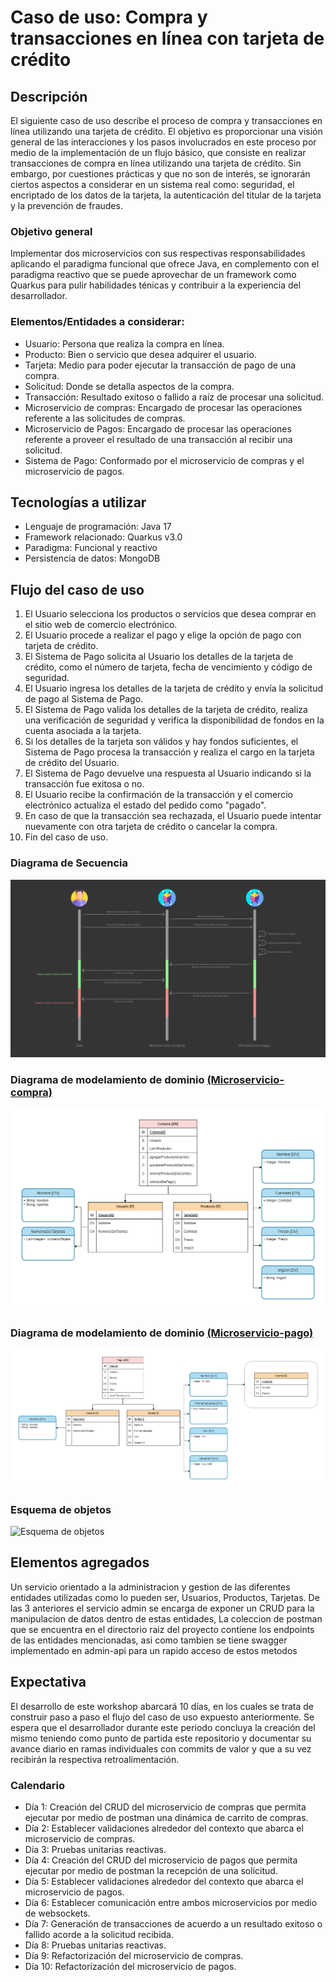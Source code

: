 # Caso de uso: Compra y transacciones en línea con tarjeta de crédito

## Descripción
El siguiente caso de uso describe el proceso de compra y transacciones en línea utilizando una tarjeta de crédito. El objetivo es proporcionar una visión general de las interacciones y los pasos involucrados en este proceso por medio de la implementación de un flujo básico, que consiste en realizar transacciones de compra en línea utilizando una tarjeta de crédito. Sin embargo, por cuestiones prácticas y que no son de interés, se ignorarán ciertos aspectos a considerar en un sistema real como: seguridad,  el encriptado de los datos de la tarjeta, la autenticación del titular de la tarjeta y la prevención de fraudes.

### Objetivo general
Implementar dos microservicios con sus respectivas responsabilidades aplicando el paradigma funcional que ofrece Java, en complemento con el paradigma reactivo que se puede aprovechar de un framework como Quarkus para pulir habilidades ténicas y contribuir a la experiencia del desarrollador.


### Elementos/Entidades a considerar:
- Usuario: Persona que realiza la compra en línea.
- Producto: Bien o servicio que desea adquirer el usuario.
- Tarjeta: Medio para poder ejecutar la transacción de pago de una compra.
- Solicitud: Donde se detalla aspectos de la compra.
- Transacción: Resultado exitoso o fallido a raíz de procesar una solicitud.
- Microservicio de compras: Encargado de procesar las operaciones referente a las solicitudes de compras.
- Microservicio de Pagos: Encargado de procesar las operaciones referente a proveer el resultado de una transacción al recibir una solicitud.
- Sistema de Pago: Conformado por el microservicio de compras y el microservicio de pagos.

## Tecnologías a utilizar
- Lenguaje de programación: Java 17
- Framework relacionado: Quarkus v3.0
- Paradigma: Funcional y reactivo
- Persistencia de datos: MongoDB

## Flujo del caso de uso
1. El Usuario selecciona los productos o servicios que desea comprar en el sitio web de comercio electrónico.
2. El Usuario procede a realizar el pago y elige la opción de pago con tarjeta de crédito.
3. El Sistema de Pago solicita al Usuario los detalles de la tarjeta de crédito, como el número de tarjeta, fecha de vencimiento y código de seguridad.
4. El Usuario ingresa los detalles de la tarjeta de crédito y envía la solicitud de pago al Sistema de Pago.
5. El Sistema de Pago valida los detalles de la tarjeta de crédito, realiza una verificación de seguridad y verifica la disponibilidad de fondos en la cuenta asociada a la tarjeta.
6. Si los detalles de la tarjeta son válidos y hay fondos suficientes, el Sistema de Pago procesa la transacción y realiza el cargo en la tarjeta de crédito del Usuario.
7. El Sistema de Pago devuelve una respuesta al Usuario indicando si la transacción fue exitosa o no.
8. El Usuario recibe la confirmación de la transacción y el comercio electrónico actualiza el estado del pedido como "pagado".
9. En caso de que la transacción sea rechazada, el Usuario puede intentar nuevamente con otra tarjeta de crédito o cancelar la compra.
10. Fin del caso de uso.

### Diagrama de Secuencia

![Diagrama de Secuencia](diagramas/diagrama.png)

### Diagrama de modelamiento de dominio <a style="color:inherit;" href="./Workshop.drawio">(Microservicio-compra)</a>

![Diagrama de modelamiento de dominio (Microservicio-Compra)](diagramas/modelocompra.png)

### Diagrama de modelamiento de dominio <a style="color:inherit;" href="./Workshop.drawio">(Microservicio-pago)</a>
![Diagrama de modelamiento de dominio (Microservicio-Pago)](diagramas/modelopago.png)

### Esquema de objetos

![Esquema de objetos](https://github.com/sofka-practices/workshop-quarkus/assets/111551105/be973db0-81ac-4ce1-b5a8-7d641ee3b288)

## Elementos agregados
Un servicio orientado a la administracion y gestion de las diferentes entidades utilizadas como lo pueden ser, Usuarios, Productos, Tarjetas. De las 3 anteriores el servicio admin se encarga de exponer un CRUD para la manipulacion de datos dentro de estas entidades, La coleccion de postman que se encuentra en el directorio raiz del proyecto contiene los endpoints de las entidades mencionadas, asi como tambien se tiene swagger implementado en admin-api para un rapido acceso de estos metodos


## Expectativa
El desarrollo de este workshop abarcará 10 días, en los cuales se trata de construir paso a paso el flujo del caso de uso expuesto anteriormente. Se espera que el desarrollador durante este periodo concluya la creación del mismo teniendo como punto de partida este repositorio y documentar su avance diario en ramas individuales con commits de valor y que a su vez recibirán la respectiva retroalimentación.

### Calendario

- Día 1: Creación del CRUD del microservicio de compras que permita ejecutar por medio de postman una dinámica de carrito de compras.
- Día 2: Establecer validaciones alrededor del contexto que abarca el microservicio de compras.
- Día 3: Pruebas unitarias reactivas.
- Día 4: Creación del CRUD del microservicio de pagos que permita ejecutar por medio de postman la recepción de una solicitud.
- Día 5: Establecer validaciones alrededor del contexto que abarca el microservicio de pagos.
- Día 6: Establecer comunicación entre ambos microservicios por medio de websockets.
- Día 7: Generación de transacciones de acuerdo a un resultado exitoso o fallido acorde a la solicitud recibida.
- Día 8: Pruebas unitarias reactivas.
- Día 9: Refactorización del microservicio de compras.
- Día 10: Refactorización del microservicio de pagos.



